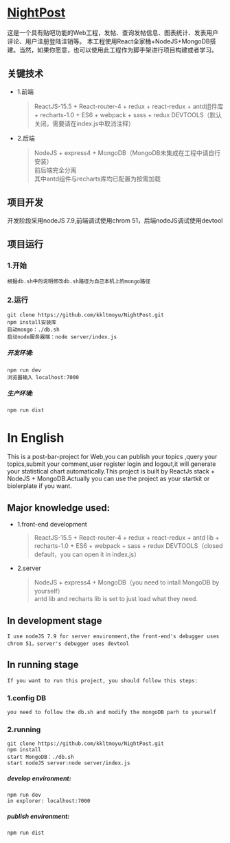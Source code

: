 # [NightPost](https://github.com/kkltmoyu/NightPost/)
这是一个具有贴吧功能的Web工程，发帖、查询发帖信息、图表统计、发表用户评论、用户注册登陆注销等。
本工程使用React全家桶+NodeJS+MongoDB搭建。当然，如果你愿意，也可以使用此工程作为脚手架进行项目构建或者学习。

## 关键技术
* 1.前端
	>ReactJS-15.5 + React-router-4 + redux + react-redux + antd组件库 + recharts-1.0 + ES6 + webpack + sass + redux DEVTOOLS（默认关闭，需要请在index.js中取消注释）
* 2.后端
	>NodeJS + express4 + MongoDB（MongoDB未集成在工程中请自行安装）<br/>
	前后端完全分离<br/>
	其中antd组件与recharts库均已配置为按需加载

## 项目开发
开发阶段采用nodeJS 7.9,前端调试使用chrom 51，后端nodeJS调试使用devtool

## 项目运行
### 1.开始 
	根据db.sh中的说明修改db.sh路径为自己本机上的mongo路径
### 2.运行
    git clone https://github.com/kkltmoyu/NightPost.git
    npm install安装库
    启动mongo：./db.sh
    启动node服务器端：node server/index.js
##### 开发环境:
    npm run dev
    浏览器输入 localhost:7000
##### 生产环境:
    npm run dist

# In English

This is a post-bar-project for Web,you can publish your topics ,query your topics,submit your comment,user register login and logout,it will generate your statistical chart automatically.This project is built by ReactJs stack + NodeJS + MongoDB.Actually you can use the project as your startkit or biolerplate if you want.

## Major knowledge used:
* 1.front-end development
	>ReactJS-15.5 + React-router-4 + redux + react-redux + antd lib + recharts-1.0 + ES6 + webpack + sass + redux DEVTOOLS（closed default，you can open it in index.js）
* 2.server
	>NodeJS + express4 + MongoDB（you need to intall MongoDB by yourself）<br/>
	antd lib and recharts lib is set to just load what they need.

## In development stage
	I use nodeJS 7.9 for server environment,the front-end's debugger uses chrom 51，server's debugger uses devtool

## In running stage
	If you want to run this project, you should follow this steps:
### 1.config DB 
	you need to follow the db.sh and modify the mongoDB parh to yourself 
### 2.running
    git clone https://github.com/kkltmoyu/NightPost.git
    npm install
    start MongoDB：./db.sh
    start nodeJS server:node server/index.js

##### develop environment:
    npm run dev
    in explorer: localhost:7000

##### publish environment:
    npm run dist
